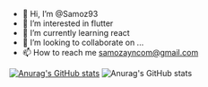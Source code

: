 - 👋 Hi, I’m @Samoz93
- 👀 I’m interested in flutter
- 🌱 I’m currently learning react
- 💞️ I’m looking to collaborate on ...
- 📫 How to reach me samozayncom@gmail.com

[![Anurag's GitHub stats](https://github-readme-stats.vercel.app/api?username=Samoz93)](https://github.com/anuraghazra/github-readme-stats)
![Anurag's GitHub stats](https://github-readme-stats.vercel.app/api?username=Samoz93&count_private=true)

<!---
Samoz93/Samoz93 is a ✨ special ✨ repository because its `README.md` (this file) appears on your GitHub profile.
You can click the Preview link to take a look at your changes.
--->
